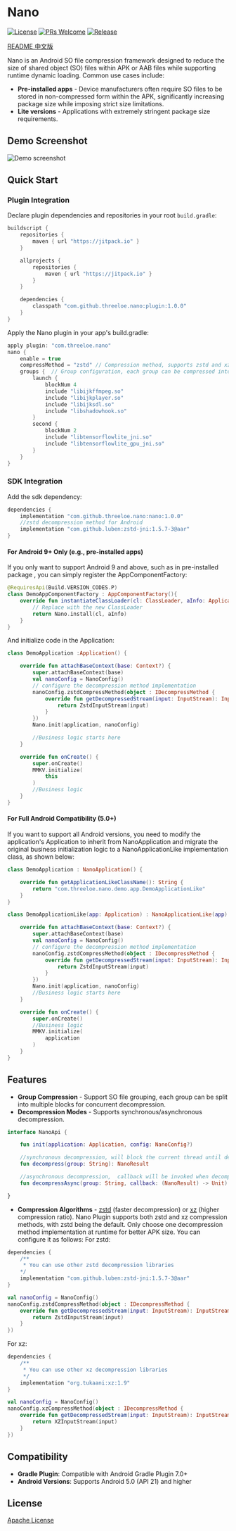 # Nano
[![License](https://img.shields.io/badge/License-Apache%202.0-blue.svg)](https://www.apache.org/licenses/LICENSE-2.0) [![PRs Welcome](https://img.shields.io/badge/PRs-welcome-brightgreen.svg)](https://github.com/threeloe/nano/pulls) [![Release](https://jitpack.io/v/threeloe/nano.svg)](https://jitpack.io/#threeloe/nano)

[README 中文版](./README.zh-CN.md)

Nano is an Android SO file compression framework designed to reduce the size of shared object (SO) files within APK or AAB files while supporting runtime dynamic loading. Common use cases include:
* **Pre-installed apps** - Device manufacturers often require SO files to be stored in non-compressed form within the APK, significantly increasing package size while imposing strict size limitations.
* **Lite versions** - Applications with extremely stringent package size requirements.

## Demo Screenshot
![Demo screenshot](./assets/images/demo_apk.png)

## Quick Start
### Plugin Integration
Declare plugin dependencies and repositories in your root `build.gradle`:
```groovy
buildscript {
    repositories {
        maven { url "https://jitpack.io" }
    }

    allprojects {
        repositories {
            maven { url "https://jitpack.io" }
        }
    }

    dependencies {
        classpath "com.github.threeloe.nano:plugin:1.0.0"
    }
}
```
Apply the Nano plugin in your app's build.gradle:
```groovy
apply plugin: "com.threeloe.nano"
nano {
    enable = true
    compressMethod = "zstd" // Compression method, supports zstd and xz
    groups {  // Group configuration, each group can be compressed into multiple file blocks
        launch {
            blockNum 4  
            include "libijkffmpeg.so"
            include "libijkplayer.so"
            include "libijksdl.so"
            include "libshadowhook.so"
        }
        second {
            blockNum 2
            include "libtensorflowlite_jni.so"
            include "libtensorflowlite_gpu_jni.so"
        }
    }
}
```
### SDK Integration
Add the sdk dependency:
```groovy
dependencies {
    implementation "com.github.threeloe.nano:nano:1.0.0"
    //zstd decompression method for Android
    implementation "com.github.luben:zstd-jni:1.5.7-3@aar"
}
```
#### For Android 9+ Only (e.g., pre-installed apps)
If you only want to support Android 9 and above, such as in pre-installed package , you can simply register the AppComponentFactory:
```kotlin
@RequiresApi(Build.VERSION_CODES.P)
class DemoAppComponentFactory : AppComponentFactory(){
    override fun instantiateClassLoader(cl: ClassLoader, aInfo: ApplicationInfo): ClassLoader {
        // Replace with the new ClassLoader
        return Nano.install(cl, aInfo)
    }
}
```
And initialize code in the Application:
``` kotlin
class DemoApplication :Application() {

    override fun attachBaseContext(base: Context?) {
        super.attachBaseContext(base)
        val nanoConfig = NanoConfig()
        // configure the decompression method implementation
        nanoConfig.zstdCompressMethod(object : IDecompressMethod {
            override fun getDecompressedStream(input: InputStream): InputStream {
                return ZstdInputStream(input)
            }
        })
        Nano.init(application, nanoConfig)

        //Business logic starts here
    }

    override fun onCreate() {
        super.onCreate()
        MMKV.initialize(
            this
        )
        //Business logic
    }
}
```
#### For Full Android Compatibility (5.0+)
If you want to support all Android versions, you need to modify the application's Application to inherit from NanoApplication and migrate the original business initialization logic to a NanoApplicationLike implementation class, as shown below: 
``` kotlin
class DemoApplication : NanoApplication() {

    override fun getApplicationLikeClassName(): String {
        return "com.threeloe.nano.demo.app.DemoApplicationLike"
    } 
}

class DemoApplicationLike(app: Application) : NanoApplicationLike(app) {

    override fun attachBaseContext(base: Context?) {
        super.attachBaseContext(base)
        val nanoConfig = NanoConfig()
        // configure the decompression method implementation
        nanoConfig.zstdCompressMethod(object : IDecompressMethod {
            override fun getDecompressedStream(input: InputStream): InputStream {
                return ZstdInputStream(input)
            }
        })
        Nano.init(application, nanoConfig)
        //Business logic starts here
    }

    override fun onCreate() {
        super.onCreate()
        //Business logic 
        MMKV.initialize(
            application
        )
    }
}
```

## Features
* **Group Compression** - Support SO file grouping, each group can be split into multiple blocks for concurrent decompression.
* **Decompression Modes** - Supports synchronous/asynchronous decompression.
```kotlin
interface NanoApi {

    fun init(application: Application, config: NanoConfig?)

    //synchronous decompression, will block the current thread until decompression is complete
    fun decompress(group: String): NanoResult

    //asynchronous decompression,  callback will be invoked when decompression is complete
    fun decompressAsync(group: String, callback: (NanoResult) -> Unit)

}
```
* **Compression Algorithms** - [zstd](https://github.com/facebook/zstd) (faster decompression) or [xz](https://github.com/tukaani-project/xz) (higher compression ratio).
Nano Plugin supports both zstd and xz compression methods, with zstd being the default.
Only choose one decompression method implementation at runtime for better APK size. You can configure it as follows:
For zstd:
```groovy
dependencies {
    /**
     * You can use other zstd decompression libraries
    */ 
    implementation "com.github.luben:zstd-jni:1.5.7-3@aar"
}
```
```kotlin
val nanoConfig = NanoConfig()
nanoConfig.zstdCompressMethod(object : IDecompressMethod {
    override fun getDecompressedStream(input: InputStream): InputStream {
        return ZstdInputStream(input)
    }
})
```
For xz:
```groovy
dependencies {
    /**
     * You can use other xz decompression libraries
     */
    implementation "org.tukaani:xz:1.9"
}
```
```kotlin 
val nanoConfig = NanoConfig()
nanoConfig.xzCompressMethod(object : IDecompressMethod {
    override fun getDecompressedStream(input: InputStream): InputStream {
        return XZInputStream(input)
    }
})
```

## Compatibility
* **Gradle Plugin**: Compatible with Android Gradle Plugin 7.0+
* **Android Versions**: Supports Android 5.0 (API 21) and higher

## License
[Apache License](./LICENSE)